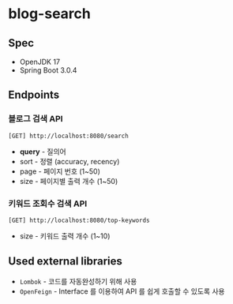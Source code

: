 # blog-search

## Spec

* OpenJDK 17
* Spring Boot 3.0.4

## Endpoints

### 블로그 검색 API

```
[GET] http://localhost:8080/search
```

* **query** - 질의어
* sort - 정렬 (accuracy, recency)
* page - 페이지 번호 (1~50)
* size - 페이지별 출력 개수 (1~50)

### 키워드 조회수 검색 API

```
[GET] http://localhost:8080/top-keywords
```

* size - 키워드 출력 개수 (1~10)

## Used external libraries

* `Lombok` - 코드를 자동완성하기 위해 사용
* `OpenFeign` - Interface 를 이용하여 API 를 쉽게 호출할 수 있도록 사용